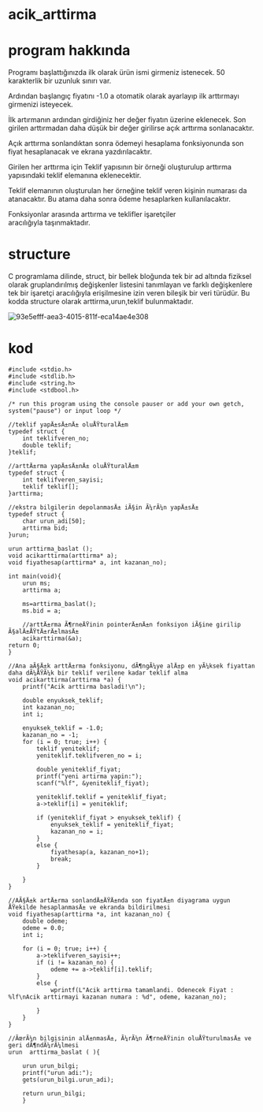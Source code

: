 # acik_arttirma
# program hakkında
Programı başlattığınızda ilk olarak ürün ismi girmeniz istenecek. 50 karakterlik bir uzunluk sınırı var.

Ardından başlangıç fiyatını -1.0 a otomatik olarak ayarlayıp ilk arttırmayı girmenizi isteyecek.

İlk artırmanın ardından girdiğiniz her değer fiyatın üzerine eklenecek. Son girilen arttırmadan daha düşük bir değer girilirse açık arttırma sonlanacaktır.

Açık arttırma sonlandıktan sonra ödemeyi hesaplama fonksiyonunda son fiyat hesaplanacak ve ekrana yazdırılacaktır.

Girilen her arttırma için Teklif yapısının bir örneği oluşturulup arttırma yapısındaki teklif elemanına eklenecektir.

Teklif elemanının oluşturulan her örneğine teklif veren kişinin numarası da atanacaktır. Bu atama daha sonra ödeme hesaplarken kullanılacaktır.

Fonksiyonlar arasında arttırma ve teklifler işaretçiler aracılığıyla taşınmaktadır.

# structure
C programlama dilinde, struct, bir bellek bloğunda tek bir ad altında fiziksel olarak gruplandırılmış değişkenler 
listesini tanımlayan ve farklı değişkenlere tek bir işaretçi aracılığıyla erişilmesine izin veren bileşik bir veri türüdür.
Bu kodda structure olarak arttirma,urun,teklif bulunmaktadır.



![93e5efff-aea3-4015-811f-eca14ae4e308](https://github.com/semacakir08/acik_arttirma/assets/153114298/2918822e-118f-49d4-ac01-f4618010994f)

# kod


	#include <stdio.h>
	#include <stdlib.h>
	#include <string.h>
	#include <stdbool.h>

	/* run this program using the console pauser or add your own getch, system("pause") or input loop */

	//teklif yapÄ±sÄ±nÄ± oluÅŸturalÄ±m
	typedef struct {
		int teklifveren_no;
		double teklif;
	}teklif;

	//arttÄ±rma yapÄ±sÄ±nÄ± oluÅŸturalÄ±m
	typedef struct {
		int teklifveren_sayisi;
		teklif teklif[];
	}arttirma;

	//ekstra bilgilerin depolanmasÄ± iÃ§in Ã¼rÃ¼n yapÄ±sÄ±
	typedef struct {
		char urun_adi[50];
		arttirma bid;
	}urun;
	
	urun arttirma_baslat ();
	void acikarttirma(arttirma* a);
	void fiyathesap(arttirma* a, int kazanan_no);
	
	int main(void){
	    urun ms;
		arttirma a;

		ms=arttirma_baslat();
		ms.bid = a;

		//arttÄ±rma Ã¶rneÄŸinin pointerÄ±nÄ±n fonksiyon iÃ§ine girilip Ã§alÄ±ÅŸtÄ±rÄ±lmasÄ±
		acikarttirma(&a);
	return 0;
	}

	//Ana aÃ§Ä±k arttÄ±rma fonksiyonu, dÃ¶ngÃ¼ye alÄ±p en yÃ¼ksek fiyattan daha dÃ¼ÅŸÃ¼k bir teklif verilene kadar teklif alma
	void acikarttirma(arttirma *a) {
		printf("Acik arttirma basladi!\n");

		double enyuksek_teklif;
		int kazanan_no;
		int i;

		enyuksek_teklif = -1.0;
		kazanan_no = -1;
		for (i = 0; true; i++) {
			teklif yeniteklif;
			yeniteklif.teklifveren_no = i;

			double yeniteklif_fiyat;
			printf("yeni artirma yapin:");
			scanf("%lf", &yeniteklif_fiyat);

			yeniteklif.teklif = yeniteklif_fiyat;
			a->teklif[i] = yeniteklif;

			if (yeniteklif_fiyat > enyuksek_teklif) {
				enyuksek_teklif = yeniteklif_fiyat;
				kazanan_no = i;
			}
			else {
				fiyathesap(a, kazanan_no+1);
				break;
			}
			
		}
	}

	//AÃ§Ä±k artÄ±rma sonlandÄ±ÄŸÄ±nda son fiyatÄ±n diyagrama uygun ÅŸekilde hesaplanmasÄ± ve ekranda bildirilmesi
	void fiyathesap(arttirma *a, int kazanan_no) {
		double odeme;
		odeme = 0.0;
		int i;

		for (i = 0; true; i++) {
			a->teklifveren_sayisi++;
			if (i != kazanan_no) {
				odeme += a->teklif[i].teklif;
			}
			else {
				wprintf(L"Acik arttirma tamamlandi. Odenecek Fiyat : %lf\nAcik arttirmayi kazanan numara : %d", odeme, kazanan_no);

			}
		}
	}

	//ÃœrÃ¼n bilgisinin alÄ±nmasÄ±, Ã¼rÃ¼n Ã¶rneÄŸinin oluÅŸturulmasÄ± ve geri dÃ¶ndÃ¼rÃ¼lmesi
	urun  arttirma_baslat ( ){
	
		urun urun_bilgi;
		printf("urun adi:");
		gets(urun_bilgi.urun_adi);

		return urun_bilgi;
		}
	

